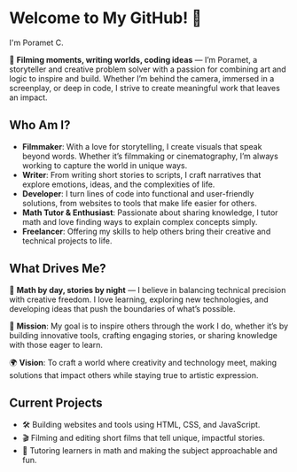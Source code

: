# Welcome to My GitHub! 👋
I'm Poramet C. 

🎥 **Filming moments, writing worlds, coding ideas** — I’m Poramet, a storyteller and creative problem solver with a passion for combining art and logic to inspire and build. Whether I’m behind the camera, immersed in a screenplay, or deep in code, I strive to create meaningful work that leaves an impact.

## Who Am I? 
- **Filmmaker**: With a love for storytelling, I create visuals that speak beyond words. Whether it’s filmmaking or cinematography, I’m always working to capture the world in unique ways.
- **Writer**: From writing short stories to scripts, I craft narratives that explore emotions, ideas, and the complexities of life.
- **Developer**: I turn lines of code into functional and user-friendly solutions, from websites to tools that make life easier for others.
- **Math Tutor & Enthusiast**: Passionate about sharing knowledge, I tutor math and love finding ways to explain complex concepts simply.
- **Freelancer**: Offering my skills to help others bring their creative and technical projects to life.

## What Drives Me?
🔎 **Math by day, stories by night** — I believe in balancing technical precision with creative freedom. I love learning, exploring new technologies, and developing ideas that push the boundaries of what’s possible.

📖 **Mission**: My goal is to inspire others through the work I do, whether it’s by building innovative tools, crafting engaging stories, or sharing knowledge with those eager to learn.

🌍 **Vision**: To craft a world where creativity and technology meet, making solutions that impact others while staying true to artistic expression.

## Current Projects
- 🛠️ Building websites and tools using HTML, CSS, and JavaScript.
- 🎬 Filming and editing short films that tell unique, impactful stories.
- 🔢 Tutoring learners in math and making the subject approachable and fun.

